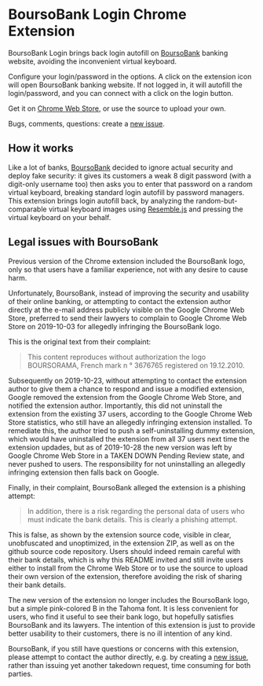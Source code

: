# BoursoBank Login Chrome Extension

BoursoBank Login brings back login autofill on [BoursoBank][boursobank]
banking website, avoiding the inconvenient virtual keyboard.

Configure your login/password in the options.
A click on the extension icon will open BoursoBank banking website.
If not logged in, it will autofill the login/password, and you can connect
with a click on the login button.

Get it on [Chrome Web Store][webstore], or use the source to upload your own.

Bugs, comments, questions: create a [new issue][issue].

## How it works

Like a lot of banks, [BoursoBank][boursobank] decided to ignore actual
security and deploy fake security: it gives its customers a weak 8 digit
password (with a digit-only username too) then asks you to enter that password
on a random virtual keyboard, breaking standard login autofill by password
managers. This extension brings login autofill back, by analyzing the
random-but-comparable virtual keyboard images using [Resemble.js][resemble]
and pressing the virtual keyboard on your behalf.

[webstore]: https://chrome.google.com/webstore/detail/boursobank-login/cfpllbjjlimhggjihfpiipbgmjgnemfm
[issue]: https://github.com/StalkR/chrome-boursobank-login/issues/new
[resemble]: https://github.com/rsmbl/Resemble.js
[boursobank]: https://www.boursobank.com/

## Legal issues with BoursoBank

Previous version of the Chrome extension included the BoursoBank logo, only so
that users have a familiar experience, not with any desire to cause harm.

Unfortunately, BoursoBank, instead of improving the security and usability
of their online banking, or attempting to contact the extension author directly
at the e-mail address publicly visible on the Google Chrome Web Store,
preferred to send their lawyers to complain to Google Chrome Web Store on
2019-10-03 for allegedly infringing the BoursoBank logo.

This is the original text from their complaint:

> This content reproduces without authorization the logo BOURSORAMA, French
> mark n ° 3676765 registered on 19.12.2010.

Subsequently on 2019-10-23, without attempting to contact the extension author
to give them a chance to respond and issue a modified extension, Google removed
the extension from the Google Chrome Web Store, and notified the extension
author.
Importantly, this did not uninstall the extension from the existing 37 users,
according to the Google Chrome Web Store statistics, who still have an
allegedly infringing extension installed.
To remediate this, the author tried to push a self-uninstalling dummy
extension, which would have uninstalled the extension from all 37 users next
time the extension updades, but as of 2019-10-28 the new version was left by
Google Chrome Web Store in a TAKEN DOWN Pending Review state, and never pushed
to users.
The responsibility for not uninstalling an allegedly infringing extension then
falls back on Google.

Finally, in their complaint, BoursoBank alleged the extension is a phishing
attempt:

> In addition, there is a risk regarding the personal data of users who must
> indicate the bank details. This is clearly a phishing attempt.

This is false, as shown by the extension source code, visible in clear,
unobfuscated and unoptimized, in the extension ZIP, as well as on the github
source code repository.
Users should indeed remain careful with their bank details, which is why this
README invited and still invite users either to install from the Chrome Web
Store or to use the source to upload their own version of the extension,
therefore avoiding the risk of sharing their bank details.

The new version of the extension no longer includes the BoursoBank logo, but a
simple pink-colored B in the Tahoma font.
It is less convenient for users, who find it useful to see their bank logo,
but hopefully satisfies BoursoBank and its lawyers.
The intention of this extension is just to provide better usability to their
customers, there is no ill intention of any kind.

BoursoBank, if you still have questions or concerns with this extension, please
attempt to contact the author directly, e.g. by creating a [new issue][issue],
rather than issuing yet another takedown request, time consuming for both
parties.
